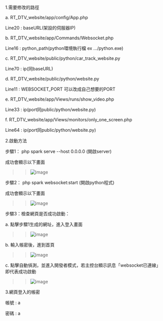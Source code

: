 1.需要修改的路徑

a. RT_DTV_website/app/config/App.php

Line20 : baseURL(架設的伺服器IP)


b. RT_DTV_website/app/Commands/Websocket.php

Line16 : python_path(python環境執行檔 ex .../python.exe)


c. RT_DTV_website/public/python/car_track_website.py

Line70 : ip(同baseURL)


d. RT_DTV_website/public/python/website.py

Line11 : WEBSOCKET_PORT 可以改成自己想要的PORT


e. RT_DTV_website/app/Views/runs/show_video.php

Line33 : ip(port同public/python/website.py)


f. RT_DTV_website/app/Views/monitors/only_one_screen.php

Line64 : ip(port同public/python/website.py)




2.啟動方法

步驟1： php spark serve --host 0.0.0.0 (開啟server) 

成功會顯示以下畫面

>>![image](https://github.com/candycca/CCU-Headlight-violation-detection-system/blob/main/docs/php.png)

步驟2： php spark websocket:start (開啟python程式)

成功會顯示以下畫面

>>![image](https://github.com/candycca/CCU-Headlight-violation-detection-system/blob/main/docs/websocket.png)

步驟3：檢查網頁是否成功啟動：

a. 點擊步驟1生成的網址，進入登入畫面

>>![image](https://github.com/candycca/CCU-Headlight-violation-detection-system/blob/main/docs/登入.png)

b. 輸入帳密後，進到首頁

>>![image](https://github.com/candycca/CCU-Headlight-violation-detection-system/blob/main/docs/首頁.png)

c. 點擊自動偵測，並進入開發者模式，若主控台顯示訊息「websocket已連線」即代表成功啟動

>>![image](https://github.com/candycca/CCU-Headlight-violation-detection-system/blob/main/docs/成功.png)

3.網頁登入的帳密

帳號 : a

密碼 : a

